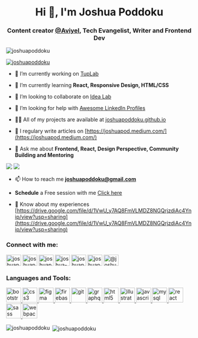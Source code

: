 <h1 align="center">Hi 👋, I'm Joshua Poddoku</h1>
<h3 align="center">Content creator <a href="https://aviyel.com" target="_blank">@Aviyel</a>, Tech Evangelist, Writer and Frontend Dev</h3>

<p align="left"> <img src="https://komarev.com/ghpvc/?username=joshuapoddoku&label=Profile%20views&color=0e75b6&style=flat" alt="joshuapoddoku" /> </p>

<p align="left"> <a href="https://twitter.com/joshuapoddoku" target="blank"><img src="https://img.shields.io/twitter/follow/joshuapoddoku?logo=twitter&style=for-the-badge" alt="joshuapoddoku" /></a> </p>

- 🔭 I’m currently working on [TupLab](https://github.com/JoshuaPoddoku/tuplab)

- 🌱 I’m currently learning **React, Responsive Design, HTML/CSS**

- 👯 I’m looking to collaborate on [Idea Lab](https://github.com/theupweb/idea-lab/)

- 🤝 I’m looking for help with [Awesome LinkedIn Profiles](https://github.com/JoshuaPoddoku/awesome-linkedin-profiles)

- 👨‍💻 All of my projects are available at [joshuapoddoku.github.io](joshuapoddoku.github.io)

- 📝 I regulary write articles on [https://joshuapod.medium.com/](https://joshuapod.medium.com/)

- 💬 Ask me about **Frontend, React, Design Perspective, Community Building and Mentoring**

<a href="https://joshuapoddoku.github.io/tup-lab-newsletter/"><img src="https://img.shields.io/badge/Receive newsletter-Subscribe-blue?style=for-the-badge" /></a>
<a href="https://www.patreon.com/joshuapod"><img src="https://img.shields.io/badge/Patreon-SPONSOR-red?style=for-the-badge&logo=patreon" /></a>

- 📫 How to reach me **joshuapoddoku@gmail.com**

- **Schedule** a Free session with me [Click here](https://calendly.com/joshuapoddoku) 

- 📄 Know about my experiences [https://drive.google.com/file/d/1VwU_y7AQ8FmVLMDZ8NGQrjzdiAc4Ynip/view?usp=sharing](https://drive.google.com/file/d/1VwU_y7AQ8FmVLMDZ8NGQrjzdiAc4Ynip/view?usp=sharing)


<h3 align="left">Connect with me:</h3>
<p align="left">
<a href="https://codepen.io/joshuapoddoku" target="blank"><img align="center" src="https://cdn.jsdelivr.net/npm/simple-icons@3.0.1/icons/codepen.svg" alt="joshuapoddoku" height="30" width="40" /></a>
<a href="https://dev.to/joshuapoddoku" target="blank"><img align="center" src="https://cdn.jsdelivr.net/npm/simple-icons@3.0.1/icons/dev-dot-to.svg" alt="joshuapoddoku" height="30" width="40" /></a>
<a href="https://twitter.com/joshuapoddoku" target="blank"><img align="center" src="https://cdn.jsdelivr.net/npm/simple-icons@3.0.1/icons/twitter.svg" alt="joshuapoddoku" height="30" width="40" /></a>
<a href="https://linkedin.com/in/joshua-poddoku" target="blank"><img align="center" src="https://cdn.jsdelivr.net/npm/simple-icons@3.0.1/icons/linkedin.svg" alt="joshua-poddoku" height="30" width="40" /></a>
<a href="https://codesandbox.com/joshuapoddoku" target="blank"><img align="center" src="https://cdn.jsdelivr.net/npm/simple-icons@3.0.1/icons/codesandbox.svg" alt="joshuapoddoku" height="30" width="40" /></a>
<a href="https://instagram.com/joshuapoddoku" target="blank"><img align="center" src="https://cdn.jsdelivr.net/npm/simple-icons@3.0.1/icons/instagram.svg" alt="joshuapoddoku" height="30" width="40" /></a>
<a href="https://medium.com/@joshuapod" target="blank"><img align="center" src="https://cdn.jsdelivr.net/npm/simple-icons@3.0.1/icons/medium.svg" alt="@joshuapod" height="30" width="40" /></a>
</p>

<h3 align="left">Languages and Tools:</h3>
<p align="left"> <a href="https://getbootstrap.com" target="_blank"> <img src="https://devicons.github.io/devicon/devicon.git/icons/bootstrap/bootstrap-plain.svg" alt="bootstrap" width="40" height="40"/> </a> <a href="https://www.w3schools.com/css/" target="_blank"> <img src="https://devicons.github.io/devicon/devicon.git/icons/css3/css3-original-wordmark.svg" alt="css3" width="40" height="40"/> </a> <a href="https://www.figma.com/" target="_blank"> <img src="https://www.vectorlogo.zone/logos/figma/figma-icon.svg" alt="figma" width="40" height="40"/> </a> <a href="https://firebase.google.com/" target="_blank"> <img src="https://www.vectorlogo.zone/logos/firebase/firebase-icon.svg" alt="firebase" width="40" height="40"/> </a> <a href="https://git-scm.com/" target="_blank"> <img src="https://www.vectorlogo.zone/logos/git-scm/git-scm-icon.svg" alt="git" width="40" height="40"/> </a> <a href="https://graphql.org" target="_blank"> <img src="https://www.vectorlogo.zone/logos/graphql/graphql-icon.svg" alt="graphql" width="40" height="40"/> </a> <a href="https://www.w3.org/html/" target="_blank"> <img src="https://devicons.github.io/devicon/devicon.git/icons/html5/html5-original-wordmark.svg" alt="html5" width="40" height="40"/> </a> <a href="https://www.adobe.com/in/products/illustrator.html" target="_blank"> <img src="https://www.vectorlogo.zone/logos/adobe_illustrator/adobe_illustrator-icon.svg" alt="illustrator" width="40" height="40"/> </a> <a href="https://developer.mozilla.org/en-US/docs/Web/JavaScript" target="_blank"> <img src="https://devicons.github.io/devicon/devicon.git/icons/javascript/javascript-original.svg" alt="javascript" width="40" height="40"/> </a> <a href="https://www.mysql.com/" target="_blank"> <img src="https://devicons.github.io/devicon/devicon.git/icons/mysql/mysql-original-wordmark.svg" alt="mysql" width="40" height="40"/> </a> <a href="https://reactjs.org/" target="_blank"> <img src="https://devicons.github.io/devicon/devicon.git/icons/react/react-original-wordmark.svg" alt="react" width="40" height="40"/> </a> <a href="https://sass-lang.com" target="_blank"> <img src="https://devicons.github.io/devicon/devicon.git/icons/sass/sass-original.svg" alt="sass" width="40" height="40"/> </a> <a href="https://webpack.js.org" target="_blank"> <img src="https://devicons.github.io/devicon/devicon.git/icons/webpack/webpack-original.svg" alt="webpack" width="40" height="40"/> </a> </p>

<p><img align="left" src="https://github-readme-stats.vercel.app/api/top-langs?username=joshuapoddoku&show_icons=true&locale=en&layout=compact" alt="joshuapoddoku" /></p>

<p>&nbsp;<img align="center" src="https://github-readme-stats.vercel.app/api?username=joshuapoddoku&show_icons=true&locale=en" alt="joshuapoddoku" /></p>
